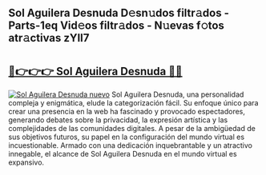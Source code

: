 ## Sol Aguilera Desnuda D𝚎sn𝚞dos filtr𝚊dos - Parts-1eq Vid𝚎os filtr𝚊dos - N𝚞evas f𝚘tos atr𝚊ctivas zYlI7

# <h2><a href="http://mb1jno.tromn.icu/?c=Sol+Aguilera+Desnuda">🔗👉👉👉 Sol Aguilera Desnuda 🔗🔗</a></h2>

[![Sol Aguilera Desnuda nuevo](https://i.imgur.com/pEAQMta.gif)](http://mb1jno.tromn.icu/?c=Sol+Aguilera+Desnuda)
Sol Aguilera Desnuda, una personalidad compleja y enigmática, elude la categorización fácil. Su enfoque único para crear una presencia en la web ha fascinado y provocado espectadores, generando debates sobre la privacidad, la expresión artística y las complejidades de las comunidades digitales. A pesar de la ambigüedad de sus objetivos futuros, su papel en la configuración del mundo virtual es incuestionable. Armado con una dedicación inquebrantable y un atractivo innegable, el alcance de Sol Aguilera Desnuda en el mundo virtual es expansivo.
